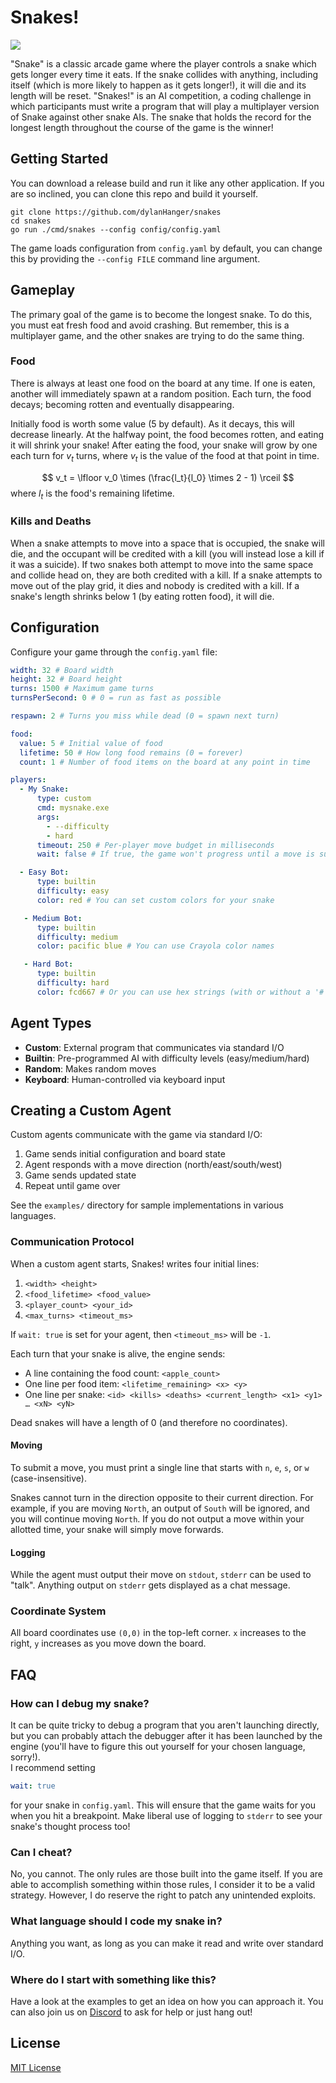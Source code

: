 # Snakes!

[![](https://dcbadge.limes.pink/api/server/zapH4Sz7wH)](https://discord.gg/zapH4Sz7wH)

"Snake" is a classic arcade game where the player controls a snake which gets longer every time it eats. If the snake collides with anything, including itself (which is more likely to happen as it gets longer!), it will die and its length will be reset.
"Snakes!" is an AI competition, a coding challenge in which participants must write a program that will play a multiplayer version of Snake against other snake AIs. The snake that holds the record for the longest length throughout the course of the game is the winner!

## Getting Started

You can download a release build and run it like any other application.
If you are so inclined, you can clone this repo and build it yourself.

```
git clone https://github.com/dylanHanger/snakes
cd snakes
go run ./cmd/snakes --config config/config.yaml
```

The game loads configuration from `config.yaml` by default, you can change this by providing the `--config FILE` command line argument.

## Gameplay

The primary goal of the game is to become the longest snake. To do this, you must eat fresh food and avoid crashing. But remember, this is a multiplayer game, and the other snakes are trying to do the same thing.

### Food

There is always at least one food on the board at any time. If one is eaten, another will immediately spawn at a random position. Each turn, the food decays; becoming rotten and eventually disappearing.

Initially food is worth some value (5 by default). As it decays, this will decrease linearly. At the halfway point, the food becomes rotten, and eating it will shrink your snake! After eating the food, your snake will grow by one each turn for $v_t$ turns, where $v_t$ is the value of the food at that point in time.

$$ v_t = \lfloor v_0 \times (\frac{l_t}{l_0} \times 2 - 1) \rceil $$
where $l_t$ is the food's remaining lifetime.

### Kills and Deaths

When a snake attempts to move into a space that is occupied, the snake will die, and the occupant will be credited with a kill (you will instead lose a kill if it was a suicide).
If two snakes both attempt to move into the same space and collide head on, they are both credited with a kill.
If a snake attempts to move out of the play grid, it dies and nobody is credited with a kill.
If a snake's length shrinks below 1 (by eating rotten food), it will die.

## Configuration

Configure your game through the `config.yaml` file:

```yaml
width: 32 # Board width
height: 32 # Board height
turns: 1500 # Maximum game turns
turnsPerSecond: 0 # 0 = run as fast as possible

respawn: 2 # Turns you miss while dead (0 = spawn next turn)

food:
  value: 5 # Initial value of food
  lifetime: 50 # How long food remains (0 = forever)
  count: 1 # Number of food items on the board at any point in time

players:
  - My Snake:
      type: custom
      cmd: mysnake.exe
      args:
        - --difficulty
        - hard
      timeout: 250 # Per-player move budget in milliseconds
      wait: false # If true, the game won't progress until a move is submitted by this agent

  - Easy Bot:
      type: builtin
      difficulty: easy
      color: red # You can set custom colors for your snake

   - Medium Bot:
      type: builtin
      difficulty: medium
      color: pacific blue # You can use Crayola color names

   - Hard Bot:
      type: builtin
      difficulty: hard
      color: fcd667 # Or you can use hex strings (with or without a '#')
```

## Agent Types

- **Custom**: External program that communicates via standard I/O
- **Builtin**: Pre-programmed AI with difficulty levels (easy/medium/hard)
- **Random**: Makes random moves
- **Keyboard**: Human-controlled via keyboard input

## Creating a Custom Agent

Custom agents communicate with the game via standard I/O:

1. Game sends initial configuration and board state
2. Agent responds with a move direction (north/east/south/west)
3. Game sends updated state
4. Repeat until game over

See the `examples/` directory for sample implementations in various languages.

### Communication Protocol

When a custom agent starts, Snakes! writes four initial lines:

1. `<width> <height>`
2. `<food_lifetime> <food_value>`
3. `<player_count> <your_id>`
4. `<max_turns> <timeout_ms>`

If `wait: true` is set for your agent, then `<timeout_ms>` will be `-1`.

Each turn that your snake is alive, the engine sends:

- A line containing the food count: `<apple_count>`
- One line per food item: `<lifetime_remaining> <x> <y>`
- One line per snake: `<id> <kills> <deaths> <current_length> <x1> <y1> … <xN> <yN>`

Dead snakes will have a length of 0 (and therefore no coordinates).

#### Moving

To submit a move, you must print a single line that starts with `n`, `e`, `s`, or `w` (case-insensitive).

Snakes cannot turn in the direction opposite to their current direction.
For example, if you are moving `North`, an output of `South` will be ignored, and you will continue moving `North`.
If you do not output a move within your allotted time, your snake will simply move forwards.

#### Logging

While the agent must output their move on `stdout`, `stderr` can be used to "talk".
Anything output on `stderr` gets displayed as a chat message.

### Coordinate System

All board coordinates use `(0,0)` in the top-left corner. `x` increases to the right, `y` increases as you move down the board.

## FAQ

### How can I debug my snake?

It can be quite tricky to debug a program that you aren't launching directly, but you can probably attach the debugger after it has been launched by the engine (you'll have to figure this out yourself for your chosen language, sorry!).\
I recommend setting

```yaml
wait: true
```

for your snake in `config.yaml`. This will ensure that the game waits for you when you hit a breakpoint.
Make liberal use of logging to `stderr` to see your snake's thought process too!

### Can I cheat?

No, you cannot. The only rules are those built into the game itself. If you are able to accomplish something within those rules, I consider it to be a valid strategy. However, I do reserve the right to patch any unintended exploits.

### What language should I code my snake in?

Anything you want, as long as you can make it read and write over standard I/O.

### Where do I start with something like this?

Have a look at the examples to get an idea on how you can approach it.
You can also join us on [Discord](https://discord.gg/zapH4Sz7wH) to ask for help or just hang out!

## License

[MIT License](LICENSE)
